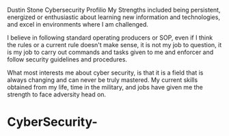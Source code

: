 Dustin Stone Cybersecurity Profilio 
My Strengths included being persistent, energized or enthusiastic about learning new information and technologies, and excel in environments where I am challenged.

I believe in following standard operating producers or SOP, even if I think the rules or a current rule doesn't make sense, it is not my job to question, it is my job to carry out commands and tasks given to me and enforcer and follow security guidelines and procedures.

What most interests me about cyber security, is that it is a field that is always changing and can never be truly mastered.  My current skills obtained from my life, time in the military, and jobs have given me the strength to face adversity head on.
# CyberSecurity-
